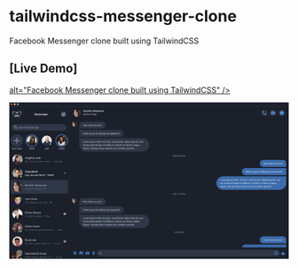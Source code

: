 # tailwindcss-messenger-clone
Facebook Messenger clone built using TailwindCSS

## [Live Demo]

<a href="https://codesandbox.io/s/github/ravisankarchinnam/tailwindcss-messenger-clone"> alt="Facebook Messenger clone built using TailwindCSS" /></a>


<a href="https://codesandbox.io/s/github/ravisankarchinnam/tailwindcss-messenger-clone"><img src="./dark.png" alt="Facebook Messenger clone dark theme built using TailwindCSS" /></a>
